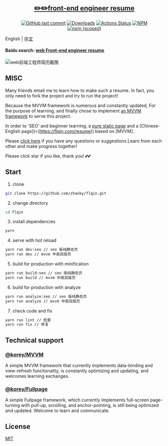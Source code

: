 <h2 align="center"><a href='https://www.flqin.com' target='_blank'>✏️✏️front-end engineer resume</a></h2>
<p align="center">
  <a href='https://github.com/zhaoky/flqin'><img src='https://img.shields.io/github/last-commit/zhaoky/flqin' alt='GitHub last commit' /></a>
  <a href="https://www.npmjs.com/package/@fe_korey/resume"><img src="https://img.shields.io/npm/dm/@fe_korey/resume.svg" alt="Downloads"></a>
  <a href="https://github.com/zhaoky/flqin/actions"><img src="https://github.com/zhaoky/flqin/workflows/Action CI/badge.svg" alt="Actions Status"></a>
  <a href='https://www.npmjs.com/package/@fe_korey/flqin'><img src='https://img.shields.io/npm/l/@fe_korey/flqin' alt='NPM' /></a>
  <a href='https://www.npmjs.com/package/@fe_korey/flqin'><img src='https://img.shields.io/npm/v/@fe_korey/flqin' alt='npm (scoped)' /></a>
</p>

English | [中文](./README_CN.MD)

#### Baidu search: [web Front-end engineer resume](https://www.baidu.com/s?ie=UTF-8&wd=web%E5%89%8D%E7%AB%AF%E5%B7%A5%E7%A8%8B%E5%B8%88%E7%AE%80%E5%8E%86)

![web前端工程师简历截图](https://raw.githubusercontent.com/zhaoky/flqin/master/src/assets/web.jpg)

## MISC

Many friends email me to learn how to make such a resume. In fact, you only need to fork the project and try to run the project!

Because the MVVM framework is numerous and constantly updated, For the purpose of learning, and finally chose to implement [an MVVM framework](https://github.com/zhaoky/mvvm) to serve this project.

In order to 'SEO' and beginner learning, a [pure static page](https://resume.flqin.com) and a [Chinese-English page](<(https://flqin.com/resume)) based on [MVVM].

Please [click here](https://github.com/zhaoky/flqin/issues) if you have any questions or suggestions.Learn from each other and make progress together!

Please click star if you like, thank you! 💕💕

## Start

1. clone

```bash
git clone https://github.com/zhaoky/flqin.git
```

2. change directory

```bash
cd flqin
```

3. install dependencies

```bash
yarn
```

4. serve with hot reload

```bash
yarn run dev:seo // seo 版纯静态页
yarn run dev // mvvm 中英双版页
```

5. build for production with minification

```bash
yarn run build:seo // seo 版纯静态页
yarn run build // mvvm 中英双版页
```

6. build for production with analyze

```bash
yarn run analyze:seo // seo 版纯静态页
yarn run analyze // mvvm 中英双版页
```

7. check code and fix

```bash
yarn run lint // 检查
yarn run fix // 修复
```

## Technical support

### [@korey/MVVM](https://github.com/zhaoky/mvvm)

A simple MVVM framework that currently implements data-binding and view-refresh functionality, is constantly optimizing and updating, and welcomes learning exchanges.

### [@korey/Fullpage](https://github.com/zhaoky/fullpage)

A simple Fullpage framework, which currently implements full-screen page-turning with pull-up, scrolling, and anchor-pointing, is still being optimized and updated. Welcome to learn and communicate.

## License

[MIT](./LICENSE)
